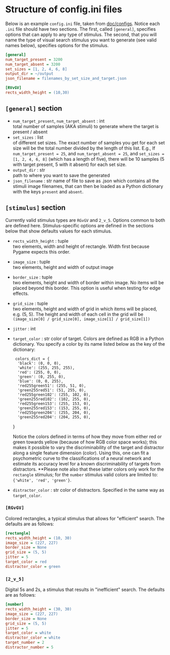 # Structure of config.ini files

Below is an example `config.ini` file, taken from [doc/configs](doc/configs/).
Notice each `.ini` file should have two sections. The first, called `[general]`, specifies options that 
can apply to any type of stimulus. The second, that you will name the type of visual search stimulus 
you want to generate (see valid names below), specifies options for the stimulus.

```Ini
[general]
num_target_present = 3200
num_target_absent = 3200
set_sizes = [1, 2, 4, 6, 8]
output_dir = ~/output
json_filename = filenames_by_set_size_and_target.json

[RVvGV]
rects_width_height = (10,30)
```

## `[general]` section

* `num_target_present`, `num_target_absent` : int  
  total number of samples (AKA stimuli) to generate where the target is present / absent
* `set_sizes` : list  
  of different set sizes. The exact number of samples you get for each set size will be the total 
number divided by the length of this list. E.g., If `num_target_present = 25`, and `num_target_absent = 25`, and
`set_sizes = [1, 2, 4, 6, 8]` (which has a length of five), there will be 10 samples (5 with target present, 
5 with it absent) for each set size.
* `output_dir` : str  
  path to where you want to save the generated
* `json_filename` : str
  name of file to save as .json which contains all the stimuli image filenames, that can 
then be loaded as a Python dictionary with the keys `present` and `absent`. 

## `[stimulus]` section
Currently valid stimulus types are `RGvGV` and `2_v_5`. Options common to both are defined here. 
Stimulus-specific options are defined in the sections below that show defaults values for each stimulus.

* `rects_width_height` : tuple  
    two elements, width and height of rectangle. Width first because Pygame expects this order.
* `image_size` : tuple  
    two elements, height and width of output image
* `border_size` : tuple  
    two elements, height and width of border within image. No items will be placed beyond this
    border. This option is useful when testing for edge effects.
* `grid_size` : tuple  
    two elements, height and width of grid in which items will be placed, e.g. (5, 5). The height and 
    width of each cell in the grid will be `(image_size[0] / grid_size[0], image_size[1] / grid_size[1])` 
* `jitter` : int
* `target_color` : str
   color of target. Colors are defined as RGB in a Python dictionary. You specify a color by its name listed 
   below as the key of the dictionary:

       colors_dict = {
        'black': (0, 0, 0),
        'white': (255, 255, 255),
        'red': (255, 0, 0),
        'green': (0, 255, 0),
        'blue': (0, 0, 255),
        'red255green51': (255, 51, 0),
        'green255red51': (51, 255, 0),
        'red255green102': (255, 102, 0),
        'green255red102': (102, 255, 0),
        'red255green153': (255, 153, 0),
        'green255red153': (153, 255, 0),
        'red255green204': (255, 204, 0),
        'green255red204': (204, 255, 0),
    }

    Notice the colors defined in terms of how they move from either red or green towards yellow (because of how 
RGB color space works); this makes it possible to vary the discriminability of the target and distractor along a 
single feature dimension (color). Using this, one can fit a psychometric curve to the classifications of a neural 
network and estimate its accuracy level for a known discriminability of targets from distractors. **Please note also
that these latter colors only work for the `rectangle` stimulus; for the `number` stimulus valid colors are limited
to: `{'white', 'red', 'green'}`.

* `distractor_color` : str
   color of distractors. Specified in the same way as `target_color`.

### `[RGvGV]`
Colored rectangles, a typical stimulus that allows for "efficient" search.
The defaults are as follows:
```ini
[rectangle]
rects_width_height = (10, 30)
image_size = (227, 227)
border_size = None
grid_size = (5, 5)
jitter = 5
target_color = red
distractor_color = green
```

### `[2_v_5]`
Digital 5s and 2s, a stimulus that results in "inefficient" search.
The defaults are as follows:
```ini
[number]
rects_width_height = (30, 30)
image_size = (227, 227)
border_size = None
grid_size = (5, 5)
jitter = 5
target_color = white
distractor_color = white
target_number = 2
distractor_number = 5
```
